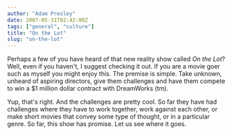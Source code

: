 ```yaml
---
author: "Adam Presley"
date: 2007-05-31T02:42:00Z
tags: ["general", "culture"]
title: "On the Lot"
slug: "on-the-lot"
---
```


Perhaps a few of you have heard of that new reality show called *On the
Lot*? Well, even if you haven't, I suggest checking it out. If you are a
movie goer such as myself you might enjoy this. The premise is simple.
Take unknown, unheard of aspiring directors, give them challenges and
have them compete to win a $1 million dollar contract with DreamWorks
(tm).

Yup, that's right. And the challenges are pretty cool. So far they have
had challenges where they have to work together, work against each
other, or make short movies that convey some type of thought, or in a
particular genre. So far, this show has promise. Let us see where it
goes.
